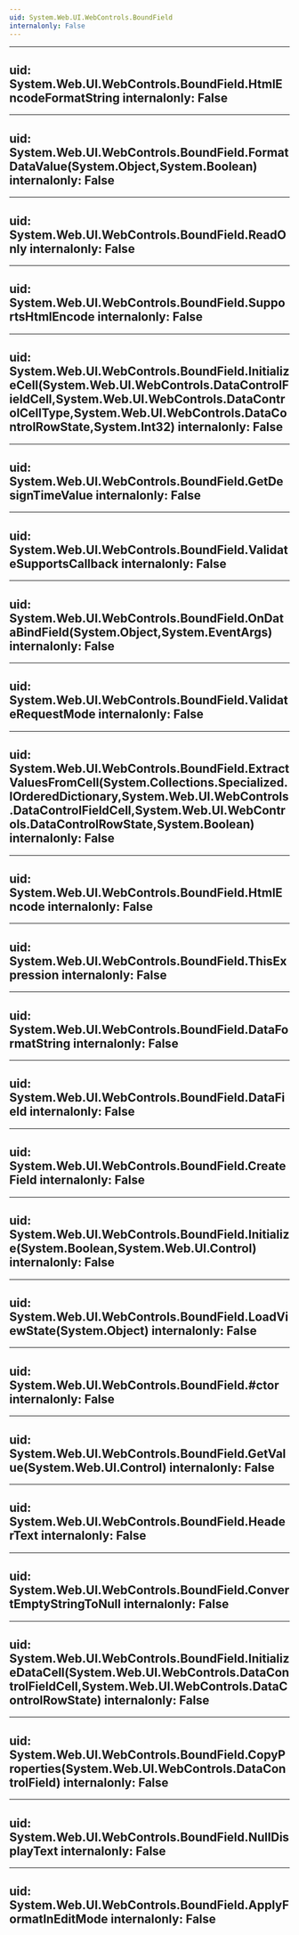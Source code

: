 ```yaml
---
uid: System.Web.UI.WebControls.BoundField
internalonly: False
---
```


---
uid: System.Web.UI.WebControls.BoundField.HtmlEncodeFormatString
internalonly: False
---

---
uid: System.Web.UI.WebControls.BoundField.FormatDataValue(System.Object,System.Boolean)
internalonly: False
---

---
uid: System.Web.UI.WebControls.BoundField.ReadOnly
internalonly: False
---

---
uid: System.Web.UI.WebControls.BoundField.SupportsHtmlEncode
internalonly: False
---

---
uid: System.Web.UI.WebControls.BoundField.InitializeCell(System.Web.UI.WebControls.DataControlFieldCell,System.Web.UI.WebControls.DataControlCellType,System.Web.UI.WebControls.DataControlRowState,System.Int32)
internalonly: False
---

---
uid: System.Web.UI.WebControls.BoundField.GetDesignTimeValue
internalonly: False
---

---
uid: System.Web.UI.WebControls.BoundField.ValidateSupportsCallback
internalonly: False
---

---
uid: System.Web.UI.WebControls.BoundField.OnDataBindField(System.Object,System.EventArgs)
internalonly: False
---

---
uid: System.Web.UI.WebControls.BoundField.ValidateRequestMode
internalonly: False
---

---
uid: System.Web.UI.WebControls.BoundField.ExtractValuesFromCell(System.Collections.Specialized.IOrderedDictionary,System.Web.UI.WebControls.DataControlFieldCell,System.Web.UI.WebControls.DataControlRowState,System.Boolean)
internalonly: False
---

---
uid: System.Web.UI.WebControls.BoundField.HtmlEncode
internalonly: False
---

---
uid: System.Web.UI.WebControls.BoundField.ThisExpression
internalonly: False
---

---
uid: System.Web.UI.WebControls.BoundField.DataFormatString
internalonly: False
---

---
uid: System.Web.UI.WebControls.BoundField.DataField
internalonly: False
---

---
uid: System.Web.UI.WebControls.BoundField.CreateField
internalonly: False
---

---
uid: System.Web.UI.WebControls.BoundField.Initialize(System.Boolean,System.Web.UI.Control)
internalonly: False
---

---
uid: System.Web.UI.WebControls.BoundField.LoadViewState(System.Object)
internalonly: False
---

---
uid: System.Web.UI.WebControls.BoundField.#ctor
internalonly: False
---

---
uid: System.Web.UI.WebControls.BoundField.GetValue(System.Web.UI.Control)
internalonly: False
---

---
uid: System.Web.UI.WebControls.BoundField.HeaderText
internalonly: False
---

---
uid: System.Web.UI.WebControls.BoundField.ConvertEmptyStringToNull
internalonly: False
---

---
uid: System.Web.UI.WebControls.BoundField.InitializeDataCell(System.Web.UI.WebControls.DataControlFieldCell,System.Web.UI.WebControls.DataControlRowState)
internalonly: False
---

---
uid: System.Web.UI.WebControls.BoundField.CopyProperties(System.Web.UI.WebControls.DataControlField)
internalonly: False
---

---
uid: System.Web.UI.WebControls.BoundField.NullDisplayText
internalonly: False
---

---
uid: System.Web.UI.WebControls.BoundField.ApplyFormatInEditMode
internalonly: False
---
